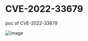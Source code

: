 # CVE-2022-33679
poc of CVE-2022-33679

![image](https://user-images.githubusercontent.com/12743647/199708826-ce2a643c-e6df-41bb-8b6e-5e8cb1ccd7b7.png)
